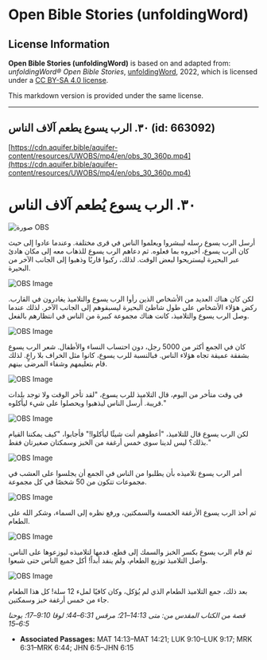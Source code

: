 # Open Bible Stories (unfoldingWord)

## License Information

**Open Bible Stories (unfoldingWord)** is based on and adapted from: _unfoldingWord® Open Bible Stories_, [unfoldingWord](https://unfoldingword.org/utw), 2022, which is licensed under a [CC BY-SA 4.0 license](https://creativecommons.org/licenses/by-sa/4.0/legalcode.en).

This markdown version is provided under the same license.



--------------------------------

## ٣٠. الرب يسوع يطعم آلاف الناس (id: 663092)

[https://cdn.aquifer.bible/aquifer-content/resources/UWOBS/mp4/en/obs_30_360p.mp4](https://cdn.aquifer.bible/aquifer-content/resources/UWOBS/mp4/en/obs_30_360p.mp4)

٣٠. الرب يسوع يُطعم آلاف الناس
==============================

![صورة OBS](https://cdn.aquifer.bible/aquifer-content/resources/UWOBS/jpg/360px/obs-en-30-01.jpg)

أرسل الرب يسوع رسله ليبشروا ويعلموا الناس في قرى مختلفة. وعندما عادوا إلى حيث كان الرب يسوع، أخبروه بما فعلوه. ثم دعاهم الرب يسوع للذهاب معه إلى مكان هادئ عبر البحيرة ليستريحوا لبعض الوقت. لذلك، ركبوا قاربًا وذهبوا إلى الجانب الآخر من البحيرة.

![OBS Image](https://cdn.aquifer.bible/aquifer-content/resources/UWOBS/jpg/360px/obs-en-30-02.jpg)

لكن كان هناك العديد من الأشخاص الذين رأوا الرب يسوع والتلاميذ يغادرون في القارب. ركض هؤلاء الأشخاص على طول شاطئ البحيرة ليسبقوهم إلى الجانب الآخر. لذلك عندما وصل الرب يسوع والتلاميذ، كانت هناك مجموعة كبيرة من الناس في انتظارهم بالفعل.

![OBS Image](https://cdn.aquifer.bible/aquifer-content/resources/UWOBS/jpg/360px/obs-en-30-03.jpg)

كان في الجمع أكثر من 5000 رجل، دون احتساب النساء والأطفال. شعر الرب يسوع بشفقة عميقة تجاه هؤلاء الناس. فبالنسبة للرب يسوع، كانوا مثل الخراف بلا راعٍ. لذلك قام بتعليمهم وشفاء المرضى بينهم.

![OBS Image](https://cdn.aquifer.bible/aquifer-content/resources/UWOBS/jpg/360px/obs-en-30-04.jpg)

في وقت متأخر من اليوم، قال التلاميذ للرب يسوع، "لقد تأخر الوقت ولا توجد بلدات قريبة. أرسل الناس ليذهبوا ويحصلوا على شيء ليأكلوه."

![OBS Image](https://cdn.aquifer.bible/aquifer-content/resources/UWOBS/jpg/360px/obs-en-30-05.jpg)

لكن الرب يسوع قال للتلاميذ، "أعطوهم أنت شيئًا ليأكلوا!" فأجابوا، "كيف يمكننا القيام بذلك؟ ليس لدينا سوى خمس أرغفة من الخبز وسمكتان صغيرتان فقط."

![OBS Image](https://cdn.aquifer.bible/aquifer-content/resources/UWOBS/jpg/360px/obs-en-30-06.jpg)

أمر الرب يسوع تلاميذه بأن يطلبوا من الناس في الجمع أن يجلسوا على العشب في مجموعات تتكون من 50 شخصًا في كل مجموعة.

![OBS Image](https://cdn.aquifer.bible/aquifer-content/resources/UWOBS/jpg/360px/obs-en-30-07.jpg)

ثم أخذ الرب يسوع الأرغفة الخمسة والسمكتين، ورفع نظره إلى السماء، وشكر الله على الطعام.

![OBS Image](https://cdn.aquifer.bible/aquifer-content/resources/UWOBS/jpg/360px/obs-en-30-08.jpg)

ثم قام الرب يسوع بكسر الخبز والسمك إلى قطع، قدمها لتلاميذه ليوزعوها على الناس. واصل التلاميذ توزيع الطعام، ولم ينفد أبداً! أكل جميع الناس حتى شبعوا.

![OBS Image](https://cdn.aquifer.bible/aquifer-content/resources/UWOBS/jpg/360px/obs-en-30-09.jpg)

بعد ذلك، جمع التلاميذ الطعام الذي لم يُؤكل، وكان كافيًا لملء 12 سلة! كل هذا الطعام جاء من خمس أرغفة خبز وسمكتين.

*قصة من الكتاب المقدس من: متى 14:13–21؛ مرقس 6:31–44؛ لوقا 9:10–17؛ يوحنا 6:5–15*

* **Associated Passages:** MAT 14:13–MAT 14:21; LUK 9:10–LUK 9:17; MRK 6:31–MRK 6:44; JHN 6:5–JHN 6:15

